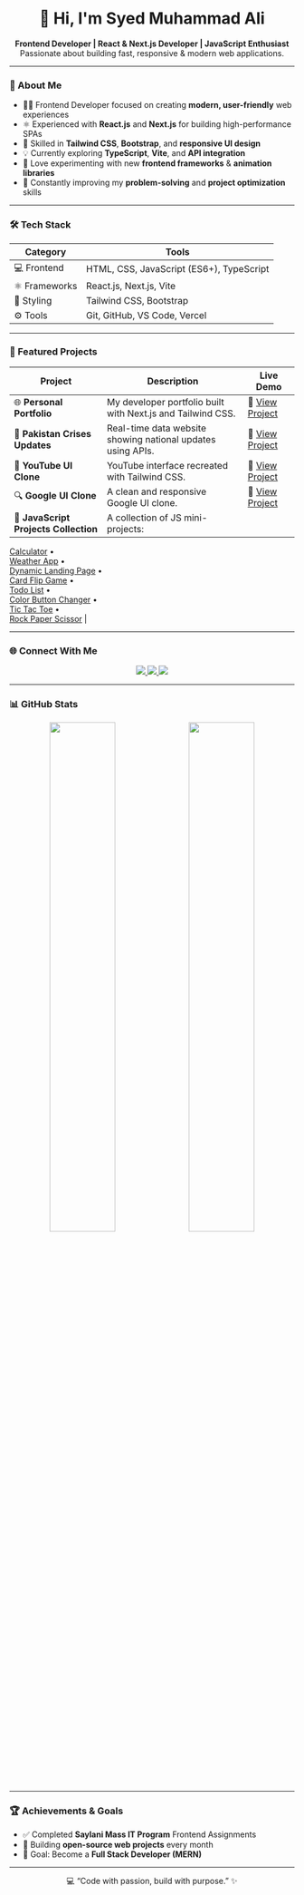 <h1 align="center">👋 Hi, I'm Syed Muhammad Ali</h1>

<p align="center">
  <b>Frontend Developer | React & Next.js Developer | JavaScript Enthusiast</b>  
  <br/>
  Passionate about building fast, responsive & modern web applications.
</p>

---

### 🧠 About Me

- 👨‍💻 Frontend Developer focused on creating **modern, user-friendly** web experiences
- ⚛️ Experienced with **React.js** and **Next.js** for building high-performance SPAs
- 🎨 Skilled in **Tailwind CSS**, **Bootstrap**, and **responsive UI design**
- 💡 Currently exploring **TypeScript**, **Vite**, and **API integration**
- 🚀 Love experimenting with new **frontend frameworks** & **animation libraries**
- 🎯 Constantly improving my **problem-solving** and **project optimization** skills

---

### 🛠️ Tech Stack

<div align="center">

| Category      | Tools                                    |
| ------------- | ---------------------------------------- |
| 💻 Frontend   | HTML, CSS, JavaScript (ES6+), TypeScript |
| ⚛️ Frameworks | React.js, Next.js, Vite                  |
| 🎨 Styling    | Tailwind CSS, Bootstrap                  |
| ⚙️ Tools      | Git, GitHub, VS Code, Vercel             |

</div>

---

### 🚀 Featured Projects

| Project                               | Description                                                 | Live Demo                                                                                                |
| ------------------------------------- | ----------------------------------------------------------- | -------------------------------------------------------------------------------------------------------- |
| 🌐 **Personal Portfolio**             | My developer portfolio built with Next.js and Tailwind CSS. | 🔗 [View Project](https://ali-portfolio-nine.vercel.app/)                                                |
| 📰 **Pakistan Crises Updates**        | Real-time data website showing national updates using APIs. | 🔗 [View Project](https://pakistan-crises-updates.vercel.app/)                                           |
| 🎥 **YouTube UI Clone**               | YouTube interface recreated with Tailwind CSS.              | 🔗 [View Project](https://syed-muhammad-ali-git.github.io/Tailwind-Assignments/youtube-clone/index.html) |
| 🔍 **Google UI Clone**                | A clean and responsive Google UI clone.                     | 🔗 [View Project](https://youtube-google-ui-clone.netlify.app/google-ui/)                                |
| 🧮 **JavaScript Projects Collection** | A collection of JS mini-projects:                           |

[Calculator](https://syed-muhammad-ali-git.github.io/Javasscript-assignments/calculator/index.html) •  
 [Weather App](https://syed-muhammad-ali-git.github.io/Javasscript-assignments/weather-app/index.html) •  
 [Dynamic Landing Page](https://syed-muhammad-ali-git.github.io/Javasscript-assignments/dynamic-landing-page/index.html) •  
 [Card Flip Game](https://syed-muhammad-ali-git.github.io/Javasscript-assignments/card-flip-game/index.html) •  
 [Todo List](https://syed-muhammad-ali-git.github.io/Javasscript-assignments/todo%20list/index.html) •  
 [Color Button Changer](https://syed-muhammad-ali-git.github.io/Javasscript-assignments/colour_button_changer/index.html) •  
 [Tic Tac Toe](https://syed-muhammad-ali-git.github.io/Javasscript-assignments/tic-tac-toe/index.html) •  
 [Rock Paper Scissor](https://syed-muhammad-ali-git.github.io/Javasscript-assignments/rock-paper-scissor/index.html) |

---

### 🌐 Connect With Me

<p align="center">
  <a href="https://www.linkedin.com/in/syed-muhammed-ali-18669b2a1/">
    <img src="https://img.shields.io/badge/LinkedIn-blue?style=for-the-badge&logo=linkedin" />
  </a>
  <a href="https://ali-portfolio-nine.vercel.app/">
    <img src="https://img.shields.io/badge/Portfolio-black?style=for-the-badge&logo=vercel" />
  </a>
  <a href="https://github.com/Syed-Muhammad-Ali-Git">
    <img src="https://img.shields.io/badge/GitHub-gray?style=for-the-badge&logo=github" />
  </a>
</p>

---

### 📊 GitHub Stats

<p align="center">
  <img width="48%" src="https://github-readme-stats.vercel.app/api?username=Syed-Muhammad-Ali-Git&show_icons=true&theme=tokyonight" />
  <img width="48%" src="https://github-readme-streak-stats.herokuapp.com/?user=Syed-Muhammad-Ali-Git&theme=tokyonight" />
</p>

---

### 🏆 Achievements & Goals

- ✅ Completed **Saylani Mass IT Program** Frontend Assignments
- 💪 Building **open-source web projects** every month
- 🎯 Goal: Become a **Full Stack Developer (MERN)**

---

<p align="center">💻 “Code with passion, build with purpose.” ✨</p>
